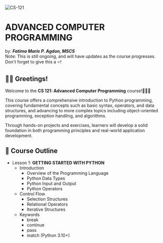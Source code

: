 ![CS-121](https://github.com/user-attachments/assets/abc88a7c-b9f7-4632-a0ba-e66240d1f497)
# ADVANCED COMPUTER PROGRAMMING
by: ***Fatima Marie P. Agdon, MSCS***
<br>Note: This is still ongoing, and will have updates as the course progresses.
<br>Don't forget to give this a ⭐!

## 👋🏻 Greetings!
Welcome to the **CS 121: Advanced Computer Programming** course!🐍💙💛

This course offers a comprehensive introduction to Python programming, covering fundamental concepts such as basic syntax, operators, and data structures, and advancing to more complex topics including object-oriented programming, exception handling, and algorithms. 

Through hands-on projects and exercises, learners will develop a solid foundation in both programming principles and real-world application development.

## 🎯 Course Outline
- Lesson 1: **GETTING STARTED WITH PYTHON**
    - Introduction
        - Overview of the Programming Language
        - Python Data Types
        - Python Input and Output
        - Python Operators
    - Control Flow
        - Selection Structures
        - Relational Operators
        - Iterative Structures
    - Keywords
        - break
        - continue
        - pass
        - match (Python 3.10+)

